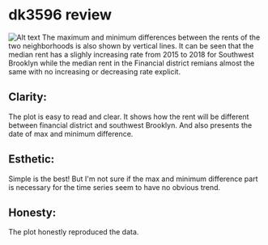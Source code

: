 # dk3596 review

![Alt text](https://user-images.githubusercontent.com/24549241/48102193-f21da180-e1f7-11e8-9f02-232bc4cef88c.png)
The maximum and minimum differences between the rents of the two neighborhoods is also shown by vertical lines. It can be seen that the median rent has a slighly increasing rate from 2015 to 2018 for Southwest Brooklyn while the median rent in the Financial district remians almost the same with no increasing or decreasing rate explicit.

## Clarity:
The plot is easy to read and clear. It shows how the rent will be different between financial district and southwest Brooklyn. And also presents the date of max and minimum difference. 

## Esthetic:
Simple is the best! But I'm not sure if the max and minimum difference part is necessary for the time series seem to have no obvious trend. 


## Honesty:
The plot honestly reproduced the data.
